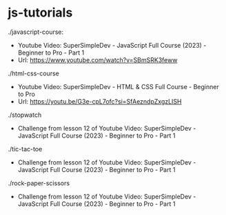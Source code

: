 # js-tutorials

./javascript-course:
- Youtube Video: SuperSimpleDev - JavaScript Full Course (2023) - Beginner to Pro - Part 1
- Url: https://www.youtube.com/watch?v=SBmSRK3feww

./html-css-course
- Youtube Video: SuperSimpleDev - HTML & CSS Full Course - Beginner to Pro
- Url: https://youtu.be/G3e-cpL7ofc?si=SfAezndpZxgzLISH

./stopwatch
- Challenge from lesson 12 of Youtube Video: SuperSimpleDev - JavaScript Full Course (2023) - Beginner to Pro - Part 1

./tic-tac-toe
- Challenge from lesson 12 of Youtube Video: SuperSimpleDev - JavaScript Full Course (2023) - Beginner to Pro - Part 1

./rock-paper-scissors
- Challenge from lesson 12 of Youtube Video: SuperSimpleDev - JavaScript Full Course (2023) - Beginner to Pro - Part 1